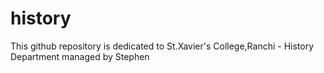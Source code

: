 # history
This github repository is dedicated to St.Xavier's College,Ranchi - History Department managed by Stephen
